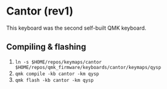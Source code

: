 # Cantor (rev1)

This keyboard was the second self-built QMK keyboard.

## Compiling & flashing

1. `ln -s $HOME/repos/keymaps/cantor $HOME/repos/qmk_firmware/keyboards/cantor/keymaps/qysp`
2. `qmk compile -kb cantor -km qysp`
3. `qmk flash -kb cantor -km qysp`
